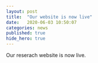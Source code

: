 ```yaml
---
layout: post
title:  "Our website is now live"
date:   2020-06-03 10:50:07
categories: news
published: true
hide_hero: true
---
```


Our reserach website is now live. 
